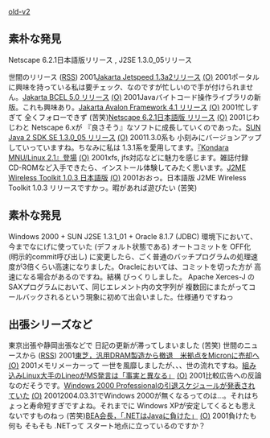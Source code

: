 [old-v2](ig011218-orig.html)

## 素朴な発見

Netscape 6.2.1日本語版リリース , J2SE 1.3.0_05リリース







世間のリリース ([RSS](ig011218-release.xml)) 2001[Jakarta Jetspeed 1.3a2リリース](http://jakarta.apache.org/jetspeed/site/index.html) [(O)](http://jakarta.apache.org/jetspeed/site/index.html) 2001ポータルに興味を持っている私は要チェック、なのですが忙しいので手が付けられません。[Jakarta BCEL 5.0 リリース](http://jakarta.apache.org/bcel/) [(O)](http://jakarta.apache.org/bcel/) 2001Javaバイトコード操作ライブラリの新版。これも興味あり。[Jakarta Avalon Framework 4.1 リリース](http://jakarta.apache.org/builds/jakarta-avalon/release/framework/) [(O)](http://jakarta.apache.org/builds/jakarta-avalon/release/framework/) 2001忙しすぎて 全くフォローできず (苦笑)[Netscape 6.2.1日本語版 リリース](http://www.forest.impress.co.jp/article/2001/12/14/netscape621j.html) [(O)](http://www.forest.impress.co.jp/article/2001/12/14/netscape621j.html) 2001じわじわと Netscape 6.xが 『良さそう』なソフトに成長していくのであった。[SUN Java 2 SDK SE 1.3.0_05 リリース](http://java.sun.com/products/archive/j2se/1.3.0_05/index.html) [(O)](http://java.sun.com/products/archive/j2se/1.3.0_05/index.html) 20011.3.0系も 小刻みにバージョンアップしていっていますね。ちなみに私は 1.3.1系を愛用してます。[『Kondara MNU/Linux 2.1』登場](http://linux.ascii24.com/linux/news/today/2001/12/14/632069-000.html) [(O)](http://linux.ascii24.com/linux/news/today/2001/12/14/632069-000.html) 2001xfs, jfs対応などに魅力を感じます。雑誌付録CD-ROMなど入手できたら、インストール体験してみたく思います。[J2ME Wireless Toolkit 1.0.3 日本語版](http://java.sun.com/products/j2mewtoolkit/ja_download.html) [(O)](http://java.sun.com/products/j2mewtoolkit/ja_download.html) 2001おおっ。日本語版 J2ME Wireless Toolkit 1.0.3 リリースですかっ。暇があれば遊びたい (苦笑)

## 素朴な発見

Windows 2000 + SUN J2SE 1.3.1_01 + Oracle 8.1.7 (JDBC) 環境下において、今までなにげに使っていた
  (デフォルト状態である) オートコミットを OFF化 (明示的commit呼び出し) に変更したら、ごく普通のバッチプログラムの処理速度が3倍くらい高速になりました。Oracleにおいては、コミットを切った方が
  高速になる場合があるのですね。結構 びっくりしました。
  Apache Xerces-J の SAXプログラムにおいて、同じエレメント内の文字列が 複数回にまたがってコールバックされるという現象に初めて出会いました。仕様通りですねっ


## 出張シリーズなど


東京出張や静岡出張などで 日記の更新が滞ってしまいました (苦笑)
世間のニュースから ([RSS](ig011218-news.xml)) 2001[東芝，汎用DRAM製造から撤退　米拠点をMicronに売却へ](http://www.zdnet.co.jp/news/bursts/0112/18/08.html) [(O)](http://www.zdnet.co.jp/news/bursts/0112/18/08.html) 2001メモリメーカーって 一世を風靡しましたが、、、世の流れですね。[組み込みLinux大手のLineoがMS発言は「事実と異なる」](http://www.zdnet.co.jp/news/0112/18/b_1217_05.html) [(O)](http://www.zdnet.co.jp/news/0112/18/b_1217_05.html) 2001比較広告への反論なのだそうです。[Windows 2000 Professionalの引退スケジュールが発表されていた](http://www.zdnet.co.jp/news/0112/18/b_1217_01.html) [(O)](http://www.zdnet.co.jp/news/0112/18/b_1217_01.html) 20012004.03.31でWindows 2000が無くなるってのは…。それはちょっと寿命短すぎですよね。それまでに Windows XPが安定してくるとも思えないですものねっ (苦笑)[BEA会長，「.NETはJavaに負けた」](http://www.zdnet.co.jp/news/0112/12/b_1211_08.html) [(O)](http://www.zdnet.co.jp/news/0112/12/b_1211_08.html) 2001負けたも何も そもそも .NETって スタート地点に立っているのですか？